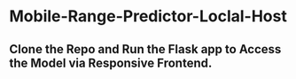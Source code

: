 # Mobile-Range-Predictor-Loclal-Host

## Clone the Repo and Run the Flask app to Access the Model via Responsive Frontend.

